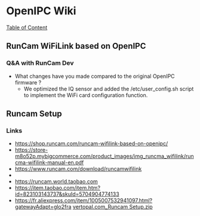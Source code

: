 # OpenIPC Wiki
[Table of Content](../README.md)

RunCam WiFiLink based on OpenIPC
--------------------------------

### Q&A with RunCam Dev

- What changes have you made compared to the original OpenIPC firmware ?
    - We optimized the IQ sensor and added the /etc/user_config.sh script to implement the WiFi card configuration function.
  
Runcam Setup 
--------------------------------


### Links

- https://shop.runcam.com/runcam-wifilink-based-on-openipc/
- https://store-m8o52p.mybigcommerce.com/product_images/img_runcma_wifilink/runcma-wifilink-manual-en.pdf
- https://www.runcam.com/download/runcamwifilink
-
- https://runcam.world.taobao.com
- https://item.taobao.com/item.htm?id=823103143737&skuId=5704904774133
- https://fr.aliexpress.com/item/1005007532941097.html?gatewayAdapt=glo2fra
[vertopal.com_Runcam Setup.zip](https://github.com/user-attachments/files/17283899/vertopal.com_Runcam.Setup.zip)
